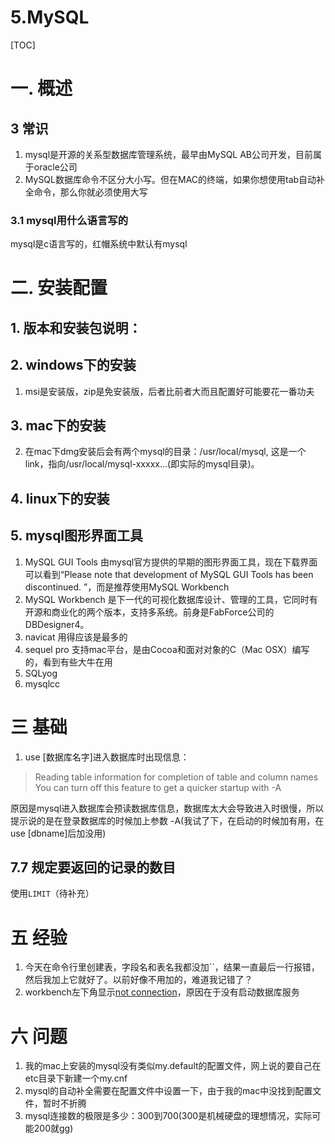 # 5.MySQL
[TOC]
# 一. 概述
## 3 常识
1. mysql是开源的关系型数据库管理系统，最早由MySQL AB公司开发，目前属于oracle公司
1. MySQL数据库命令不区分大小写。但在MAC的终端，如果你想使用tab自动补全命令，那么你就必须使用大写

### 3.1 mysql用什么语言写的
mysql是c语言写的，红帽系统中默认有mysql

# 二. 安装配置
## 1. 版本和安装包说明：

## 2. windows下的安装
1. msi是安装版，zip是免安装版，后者比前者大而且配置好可能要花一番功夫

## 3. mac下的安装
2. 在mac下dmg安装后会有两个mysql的目录：/usr/local/mysql, 这是一个link，指向/usr/local/mysql-xxxxx...(即实际的mysql目录)。

## 4. linux下的安装
## 5. mysql图形界面工具
1. MySQL GUI Tools
由mysql官方提供的早期的图形界面工具，现在下载界面可以看到“Please note that development of MySQL GUI Tools has been discontinued. ”，而是推荐使用MySQL Workbench
2. MySQL Workbench
是下一代的可视化数据库设计、管理的工具，它同时有开源和商业化的两个版本，支持多系统。前身是FabForce公司的DBDesigner4。
3. navicat
用得应该是最多的
4. sequel pro
支持mac平台，是由Cocoa和面对对象的C（Mac OSX）编写的，看到有些大牛在用
4. SQLyog
5. mysqlcc

# 三 基础
1. use [数据库名字]进入数据库时出现信息：
>Reading table information for completion of table and column names
You can turn off this feature to get a quicker startup with -A

原因是mysql进入数据库会预读数据库信息，数据库太大会导致进入时很慢，所以提示说的是在登录数据库的时候加上参数 -A(我试了下，在启动的时候加有用，在use [dbname]后加没用)

## 7.7 规定要返回的记录的数目
使用`LIMIT`（待补充）

# 五 经验
1. 今天在命令行里创建表，字段名和表名我都没加``，结果一直最后一行报错，然后我加上它就好了。以前好像不用加的，难道我记错了？
2. workbench左下角显示[not connection]()，原因在于没有启动数据库服务

# 六 问题
1. 我的mac上安装的mysql没有类似my.default的配置文件，网上说的要自己在etc目录下新建一个my.cnf
2. mysql的自动补全需要在配置文件中设置一下，由于我的mac中没找到配置文件，暂时不折腾
3. mysql连接数的极限是多少：300到700(300是机械硬盘的理想情况，实际可能200就gg)
